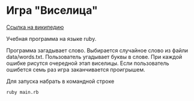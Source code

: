 # Игра "Виселица"

[Ссылка на википедию](https://ru.wikipedia.org/wiki/%D0%92%D0%B8%D1%81%D0%B5%D0%BB%D0%B8%D1%86%D0%B0_(%D0%B8%D0%B3%D1%80%D0%B0))

Учебная программа на языке ruby.

Программа загадывает слово. Выбирается случайное слово из файли data/words.txt.
Пользователь угадывает буквы в слове. При каждой ошибке рисутся очередной этап
виселицы. Если пользователь ошибется семь раз игра заканчивается проигрышем.

Для запуска набрать в командной строке
```
ruby main.rb
```
